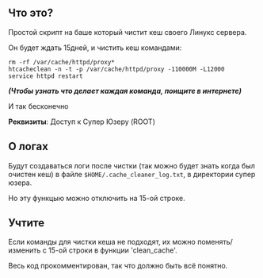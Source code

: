 ## Что это?
Простой скрипт на баше который чистит кеш своего Линукс сервера.

Он будет ждать 15дней, и чистить кеш командами:
```
rm -rf /var/cache/httpd/proxy*
htcacheclean -n -t -p /var/cache/httpd/proxy -110000M -L12000
service httpd restart
```

***(Чтобы узнать что делает каждая команда, поищите в интернете)***

И так бесконечно

**Реквизиты**: Доступ к
Супер Юзеру (ROOT)

## О логах
Будут создаваться логи после чистки (так можно будет знать когда был очистен кеш) в файле ```$HOME/.cache_cleaner_log.txt```, в директории супер юзера.

Но эту функцыю можно отключить на 15-ой строке.

## Учтите
Если команды для чистки кеша не подходят, их можно поменять/изменить с 15-ой строки в функции 'clean_cache'.

Весь код прокомментирован, так что должно быть всё понятно.
